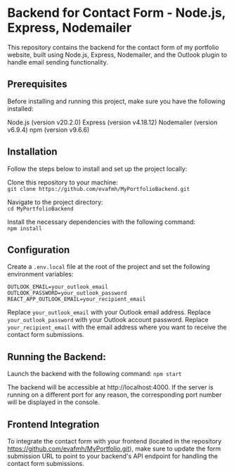 # Backend for Contact Form - Node.js, Express, Nodemailer
This repository contains the backend for the contact form of my portfolio website, built using Node.js, Express, Nodemailer, and the Outlook plugin to handle email sending functionality.

## Prerequisites
Before installing and running this project, make sure you have the following installed:

Node.js (version v20.2.0)
Express (version v4.18.12)
Nodemailer (version v6.9.4)
npm (version v9.6.6)

## Installation
Follow the steps below to install and set up the project locally:

Clone this repository to your machine:\
`git clone https://github.com/evafmh/MyPortfolioBackend.git`

Navigate to the project directory:\
`cd MyPortfolioBackend`

Install the necessary dependencies with the following command:\
`npm install`

## Configuration
Create a `.env.local` file at the root of the project and set the following environment variables:

```
OUTLOOK_EMAIL=your_outlook_email
OUTLOOK_PASSWORD=your_outlook_password
REACT_APP_OUTLOOK_EMAIL=your_recipient_email
```

Replace `your_outlook_email` with your Outlook email address.
Replace `your_outlook_password` with your Outlook account password.
Replace `your_recipient_email` with the email address where you want to receive the contact form submissions.

## Running the Backend:
Launch the backend with the following command:
`npm start`

The backend will be accessible at http://localhost:4000. If the server is running on a different port for any reason, the corresponding port number will be displayed in the console.

## Frontend Integration
To integrate the contact form with your frontend (located in the repository https://github.com/evafmh/MyPortfolio.git), make sure to update the form submission URL to point to your backend's API endpoint for handling the contact form submissions.